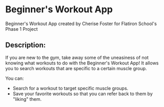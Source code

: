 <h1>Beginner's Workout App</h1>
Beginner's Workout App created by Cherise Foster for Flatiron School's Phase 1 Project

<h2>Description:</h2>
If you are new to the gym, take away some of the uneasiness of not knowing what workouts to do with the Beginner's Workout App! It allows you to search workouts that are specific to a certain muscle group. 

You can:
<ul>
<li>Search for a workout to target specific muscle groups.</li>
<li>Save your favorite workouts so that you can refer back to them by "liking" them.</li>
</ul>
